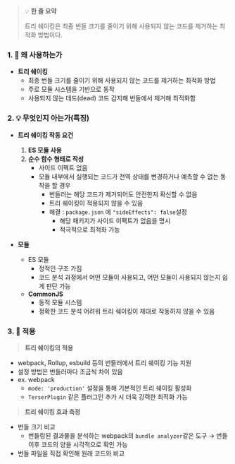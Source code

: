 > 💡 **한 줄 요약**
>
> 트리 쉐이킹은 최종 번들 크기를 줄이기 위해 사용되지 않는 코드를 제거하는 최적화 방법이다.

### 1. 🤔 왜 사용하는가

- **트리 쉐이킹**
  - 최종 번들 크기를 줄이기 위해 사용되지 않는 코드를 제거하는 최적화 방법
  - 주로 모듈 시스템을 기반으로 동작
  - 사용되지 않는 데드(dead) 코드 감지해 번들에서 제거해 최적화함

### 2. 💡 무엇인지 아는가(특징)

- **트리 쉐이킹 작동 요건**

  1. **ES 모듈 사용**
  2. **순수 함수 형태로 작성**
     - 사이드 이펙트 없음
     - 모듈 내부에서 실행되는 코드가 전역 상태를 변경하거나 예측할 수 없는 동작을 할 경우
       - 번들러는 해당 코드가 제거되어도 안전한지 확신할 수 없음
       - 트리 쉐이킹이 적용되지 않을 수 있음
       - 해결 : `package.json` 에 `"sideEffects": false`설정
         - 해당 패키지가 사이드 이펙트가 없음을 명시
         - 적극적으로 최적화 가능

- **모듈**
  - ES 모듈
    - 정적인 구조 가짐
    - 코드 분석 과정에서 어떤 모듈이 사용되고, 어떤 모듈이 사용되지 않는지 쉽게 판단 가능
  - **CommonJS**
    - 동적 모듈 시스템
    - 정확한 코드 분석 어려워 트리 쉐이킹이 제대로 작동하지 않을 수 있음

### 3. 💪 적용

> **트리 쉐이킹의 적용**

- webpack, Rollup, esbuild 등의 번들러에서 트리 쉐이킹 기능 지원
- 설정 방법은 번들러마다 조금씩 차이 있음
- ex. webpack
  - `mode: 'production'` 설정을 통해 기본적인 트리 쉐이킹 활성화
  - `TerserPlugin` 같은 플러그인 추가 시 더욱 강력한 최적화 가능

> **트리 쉐이킹 효과 측정**

- 번들 크기 비교
  - 번들링된 결과물을 분석하는 webpack의 `bundle analyzer`같은 도구
    → 번들 이후 코드의 양을 시각적으로 확인 가능
- 번들 파일을 직접 확인해 원래 코드와 비교
